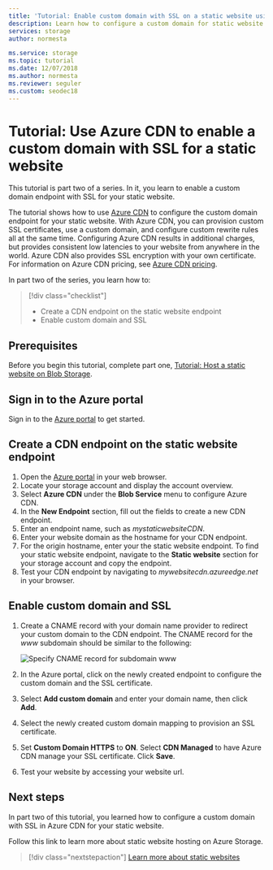 ```yaml
---
title: 'Tutorial: Enable custom domain with SSL on a static website using Azure CDN - Azure Storage'
description: Learn how to configure a custom domain for static website hosting.
services: storage
author: normesta

ms.service: storage
ms.topic: tutorial
ms.date: 12/07/2018
ms.author: normesta
ms.reviewer: seguler
ms.custom: seodec18
---
```


# Tutorial: Use Azure CDN to enable a custom domain with SSL for a static website

This tutorial is part two of a series. In it, you learn to enable a custom domain endpoint with SSL for your static website. 

The tutorial shows how to use [Azure CDN](../../cdn/cdn-overview.md) to configure the custom domain endpoint for your static website. With Azure CDN, you can provision custom SSL certificates, use a custom domain, and configure custom rewrite rules all at the same time. Configuring Azure CDN results in additional charges, but provides consistent low latencies to your website from anywhere in the world. Azure CDN also provides SSL encryption with your own certificate. For information on Azure CDN pricing, see [Azure CDN pricing](https://azure.microsoft.com/pricing/details/cdn/).

In part two of the series, you learn how to:

> [!div class="checklist"]
> * Create a CDN endpoint on the static website endpoint
> * Enable custom domain and SSL

## Prerequisites

Before you begin this tutorial, complete part one, [Tutorial: Host a static website on Blob Storage](storage-blob-static-website-host.md). 

## Sign in to the Azure portal

Sign in to the [Azure portal](https://portal.azure.com/) to get started.

## Create a CDN endpoint on the static website endpoint

1. Open the [Azure portal](https://portal.azure.com/) in your web browser. 
1. Locate your storage account and display the account overview.
1. Select **Azure CDN** under the **Blob Service** menu to configure Azure CDN.
1. In the **New Endpoint** section, fill out the fields to create a new CDN endpoint.
1. Enter an endpoint name, such as *mystaticwebsiteCDN*.
1. Enter your website domain as the hostname for your CDN endpoint.
1. For the origin hostname, enter your the static website endpoint. To find your static website endpoint, navigate to the **Static website** section for your storage account and copy the endpoint. 
1. Test your CDN endpoint by navigating to *mywebsitecdn.azureedge.net* in your browser.

## Enable custom domain and SSL

1. Create a CNAME record with your domain name provider to redirect your custom domain to the CDN endpoint. The CNAME record for the *www* subdomain should be similar to the following:

    ![Specify CNAME record for subdomain www](media/storage-blob-static-website-custom-domain/subdomain-cname-record.png)

1. In the Azure portal, click on the newly created endpoint to configure the custom domain and the SSL certificate.
1. Select **Add custom domain** and enter your domain name, then click **Add**.
1. Select the newly created custom domain mapping to provision an SSL certificate.
1. Set **Custom Domain HTTPS** to **ON**. Select **CDN Managed** to have Azure CDN manage your SSL certificate. Click **Save**.
1. Test your website by accessing your website url.

## Next steps

In part two of this tutorial, you learned how to configure a custom domain with SSL in Azure CDN for your static website.

Follow this link to learn more about static website hosting on Azure Storage.

> [!div class="nextstepaction"]
> [Learn more about static websites](storage-blob-static-website.md)

